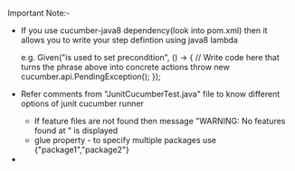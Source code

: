 Important Note:-

- If you use cucumber-java8 dependency(look into pom.xml) then it allows you to write your step defintion using java8 lambda 

    e.g.
    Given("is used to set precondition", () -> {
        // Write code here that turns the phrase above into concrete actions
        throw new cucumber.api.PendingException();
    });

- Refer comments from "JunitCucumberTest.java" file to know different options of junit cucumber runner
    - If feature files are not found then message "WARNING: No features found at <location>" is displayed   
    - glue property - to specify multiple packages use {"package1","package2"}
- 